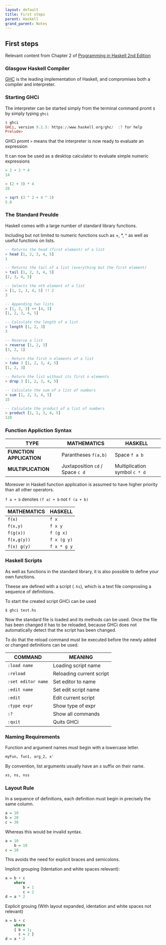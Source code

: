 ```yaml
---
layout: default
title: First steps
parent: Haskell
grand_parent: Notes
---
```


## First steps
Relevant content from Chapter 2 of [Programming in Haskell 2nd Edition](https://www.cambridge.org/us/academic/subjects/computer-science/programming-languages-and-applied-logic/programming-haskell-2nd-edition)

### Glasgow Haskell Compiler
[GHC](https://www.haskell.org/platform/) is the leading implementation of Haskell, and compromises both a compiler and interpreter.

### Starting GHCi

The interpreter can be started simply from the terminal command promt `$` by simply typing `ghci`

```haskell
$ ghci
GHCi, version 9.2.5: https://www.haskell.org/ghc/  :? for help
Prelude>
```

GHCi promt `>` means that the interpreter is now ready to evaluate an expression

It can now be used as a desktop calculator to evaluate simple numeric expressions

```haskell
> 2 + 3 * 4
14

> (2 + 3) * 4
20

> sqrt (3 ^ 2 + 4 ^ 2)
5.0
```

### The Standard Preulde

Haskell comes with a large number of standard library functions.

Including but not limited to numeric functions such as +, *, ^ as well as useful functions on lists.

```haskell
-- Returns the head (first element) of a list
> head [1, 2, 3, 4, 5]
1

-- Returns the tail of a list (everything but the first element)
> tail [1, 2, 3, 4, 5]
[2, 3, 4, 5]

-- Selects the nth element of a list
> [1, 2, 3, 4, 5] !! 2
3

-- Appending two lists
> [1, 2, 3] ++ [4, 5]
[1, 2, 3, 4, 5]

-- Calculate the length of a list
> length [1, 2, 3]
3

-- Reserve a list
> reverse [1, 2, 3]
[3, 2, 1]

-- Return the first n elements of a list
> take 3 [1, 2, 3, 4, 5]
[1, 2, 3]

-- Return the list without its first n elements
> drop 3 [1, 2, 3, 4, 5]

-- Calculate the sum of a list of numbers
> sum [1, 2, 3, 4, 5]
15

-- Calculate the product of a list of numbers
> product [1, 2, 3, 4, 5]
120
```

### Function Appliction Syntax

**TYPE**          | **MATHEMATICS**          | **HASKELL**                                                  |
-------------------- | -------------------- | -------------------- |
**FUNCTION APPLICATION** | Parantheses `f(a,b)`    | Space `f a b` |
**MULTIPLICATION** | Juxtaposition `cd` / Space `c d` | Multiplication symbol `c * d`  |

Moreover in Haskell function application is assumed to have higher priority than all other operators.

`f a + b` denotes `(f a) + b` not `f (a + b)`

**MATHEMATICS**          | **HASKELL**                                                  |
-------------------- | -------------------- |
`f(x)`    | `f x` |
`f(x,y)` | `f x y`|
`f(g(x))` | `f (g x)`|
`f(x,g(y))` | `f x (g y)`|
`f(x) g(y)` | `f x * g y`|

### Haskell Scripts

As well as functions in the standard library, it is also possible to define your own functions.

Theese are defined with a script (`.hs`), which is a text file comprosiing a sequence of definitions.

To start the created script GHCi can be used

```console
$ ghci test.hs
```

Now the standard file is loaded and its methods can be used. Once the file has been changed it has to be reloaded, because GHCi does not automatically detect that the script has been changed.

To do that the reload command must be executed before the newly added or changed definitions can be used.

**COMMAND**          | **MEANING**                                                  |
-------------------- | -------------------- |
`:load name`    | Loading script name |
`:reload` | Reloading current script |
`:set editor name` | Set editor to name |
`:edit name` | Set edit script name |
`:edit` | Edit current script |
`:type expr` | Show type of expr |
`:?` | Show all commands |
`:quit` | Quits GHCi |

### Naming Requirements

Function and argument names must begin with a lowercase letter.

```haskell
myFun, fun1, arg_2, x'
```

By convention, list arguments usually have an *s* suffix on their name.

```haskell
xs, ns, nss
```

### Layout Rule

In a sequence of definitions, each definition must begin in precisely the same column.

```haskell
a = 10
b = 20
c = 30
```

Whereas this would be invalid syntax.

```haskell
a = 10
    b = 10
c = 10
```
This avoids the need for explicit braces and semicolons.

Implicit grouping (Identation and white spaces relevant):

```haskell
a = b + c
    where
        b = 1
        c = 2
d = a * 2
```

Explicit grouing (With layout expanded, identation and white spaces not relevant)

```haskell
a = b + c
    where
    { b = 1;
      c = 2 }
d = a * 2
```
